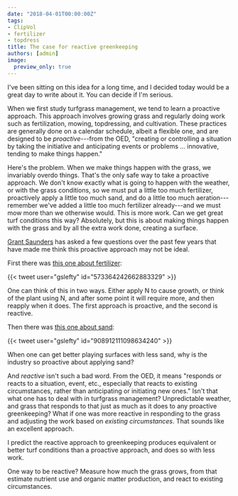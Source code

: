 ```yaml
---
date: "2018-04-01T00:00:00Z"
tags:
- ClipVol
- fertilizer
- topdress
title: The case for reactive greenkeeping
authors: [admin]
image:
  preview_only: true
---
```


I've been sitting on this idea for a long time, and I decided today would be a great day to write about it. You can decide if I'm serious.

When we first study turfgrass management, we tend to learn a proactive approach. This approach involves growing grass and regularly doing work such as fertilization, mowing, topdressing, and cultivation. These practices are generally done on a calendar schedule, albeit a flexible one, and are designed to be *proactive*---from the OED, "creating or controlling a situation by taking the initiative and anticipating events or problems ... innovative, tending to make things happen."

Here's the problem. When we make things happen with the grass, we invariably overdo things. That's the only safe way to take a proactive approach. We don't know exactly what is going to happen with the weather, or with the grass conditions, so we must put a little too much fertilizer, proactively apply a little too much sand, and do a little too much aeration---remember we've added a little too much fertilizer already---and we must mow more than we otherwise would. This is more work. Can we get great turf conditions this way? Absolutely, but this is about making things happen with the grass and by all the extra work done, creating a surface.

[Grant Saunders](https://twitter.com/gslefty) has asked a few questions over the past few years that have made me think this proactive approach may not be ideal. 

First there was [this one about fertilizer](https://twitter.com/gslefty/status/573364242662883329):

{{< tweet user="gslefty" id="573364242662883329" >}}

One can think of this in two ways. Either apply N to cause growth, or think of the plant using N, and after some point it will require more, and then reapply when it does. The first approach is proactive, and the second is reactive.

Then there was [this one about sand](https://twitter.com/gslefty/status/908912111098634240):

{{< tweet user="gslefty" id="908912111098634240" >}}

When one can get better playing surfaces with less sand, why is the industry so proactive about applying sand? 

And *reactive* isn't such a bad word. From the OED, it means "responds or reacts to a situation, event, etc., especially that reacts to existing circumstances, rather than anticipating or initiating new ones." Isn't that what one has to deal with in turfgrass management? Unpredictable weather, and grass that responds to that just as much as it does to any proactive greenkeeping? What if one was more reactive in responding to the grass and adjusting the work based on *existing circumstances*. That sounds like an excellent approach.

I predict the reactive approach to greenkeeping produces equivalent or better turf conditions than a proactive approach, and does so with less work. 

One way to be reactive? Measure how much the grass grows, from that estimate nutrient use and organic matter production, and react to existing circumstances. 



